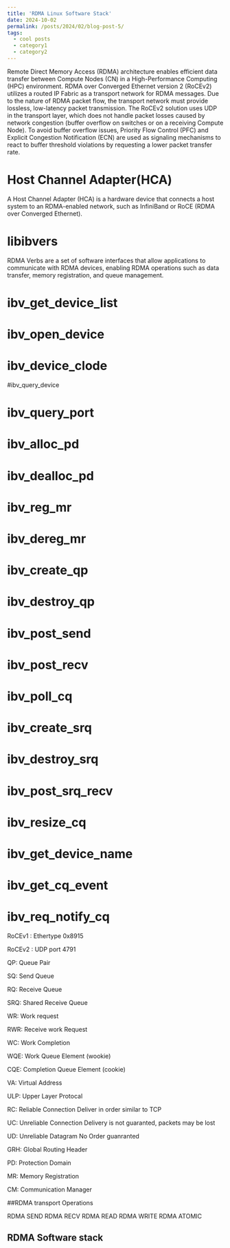 ```yaml
---
title: 'RDMA Linux Software Stack'
date: 2024-10-02
permalink: /posts/2024/02/blog-post-5/
tags:
  - cool posts
  - category1
  - category2
---
```


Remote Direct Memory Access (RDMA) architecture enables efficient data transfer between Compute Nodes (CN) in a High-Performance Computing (HPC) environment. RDMA over Converged Ethernet version 2 (RoCEv2) utilizes a routed IP Fabric as a transport network for RDMA messages. Due to the nature of RDMA packet flow, the transport network must provide lossless, low-latency packet transmission. The RoCEv2 solution uses UDP in the transport layer, which does not handle packet losses caused by network congestion (buffer overflow on switches or on a receiving Compute Node). To avoid buffer overflow issues, Priority Flow Control (PFC) and Explicit Congestion Notification (ECN) are used as signaling mechanisms to react to buffer threshold violations by requesting a lower packet transfer rate. 


# Host Channel Adapter(HCA)
  A Host Channel Adapter (HCA) is a hardware device that connects a host system to an RDMA-enabled network, such as InfiniBand or RoCE (RDMA over Converged Ethernet).

# libibvers
RDMA Verbs are a set of software interfaces that allow applications to communicate with RDMA devices, enabling RDMA operations such as data transfer, memory registration, and queue management.

# ibv_get_device_list

# ibv_open_device

# ibv_device_clode

#ibv_query_device

# ibv_query_port

# ibv_alloc_pd

# ibv_dealloc_pd

# ibv_reg_mr

# ibv_dereg_mr

# ibv_create_qp

# ibv_destroy_qp

# ibv_post_send

# ibv_post_recv

# ibv_poll_cq

# ibv_create_srq

# ibv_destroy_srq

# ibv_post_srq_recv

# ibv_resize_cq

# ibv_get_device_name

# ibv_get_cq_event

# ibv_req_notify_cq






RoCEv1 : Ethertype 0x8915

RoCEv2 : UDP port 4791

QP: Queue Pair

SQ: Send Queue

RQ: Receive Queue

SRQ: Shared Receive Queue

WR: Work request

RWR: Receive work Request

WC: Work Completion

WQE: Work Queue Element (wookie)

CQE: Completion Queue Element (cookie)

VA: Virtual Address

ULP: Upper Layer Protocal

RC: Reliable Connection
  Deliver in order similar to TCP

UC: Unreliable Connection
  Delivery is not guaranted, packets may be lost

UD: Unreliable Datagram
  No Order guanranted

GRH: Global Routing Header

PD: Protection Domain

MR: Memory Registration

CM: Communication Manager




##RDMA transport Operations 

RDMA SEND
RDMA RECV
RDMA READ
RDMA WRITE
RDMA ATOMIC

## RDMA Software stack





